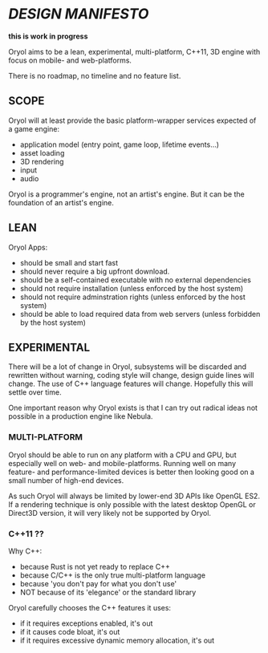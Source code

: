 # _DESIGN MANIFESTO_ #

**this is work in progress**

Oryol aims to be a lean, experimental, multi-platform, C++11, 3D engine with focus on mobile- and web-platforms.

There is no roadmap, no timeline and no feature list.

## SCOPE ##

Oryol will at least provide the basic platform-wrapper services expected of a game engine:

* application model (entry point, game loop, lifetime events...)
* asset loading
* 3D rendering
* input
* audio

Oryol is a programmer's engine, not an artist's engine. But it can be the foundation of an artist's engine.


## LEAN ##

Oryol Apps:

- should be small and start fast
- should never require a big upfront download.
- should be a self-contained executable with no external dependencies
- should not require installation (unless enforced by the host system)
- should not require adminstration rights (unless enforced by the host system)
- should be able to load required data from web servers (unless forbidden by the host system)


## EXPERIMENTAL ##

There will be a lot of change in Oryol, subsystems will be discarded and rewritten without warning, coding style will change, design guide lines will change. The use of C++ language features will change. Hopefully this will settle over time. 

One important reason why Oryol exists is that I can try out radical ideas not possible in a production engine like Nebula.


### MULTI-PLATFORM ###

Oryol should be able to run on any platform with a CPU and GPU, but especially well on web- and mobile-platforms. Running well on many feature- and performance-limited devices is better then looking good on a small number of high-end devices.

As such Oryol will always be limited by lower-end 3D APIs like OpenGL ES2. If a rendering technique is only possible with the latest desktop OpenGL or Direct3D version, it will very likely not be supported by Oryol.


### C++11 ?? ###

Why C++:
* because Rust is not yet ready to replace C++
* because C/C++ is the only true multi-platform language
* because 'you don't pay for what you don't use'
* NOT because of its 'elegance' or the standard library

Oryol carefully chooses the C++ features it uses:
* if it requires exceptions enabled, it's out
* if it causes code bloat, it's out
* if it requires excessive dynamic memory allocation, it's out
